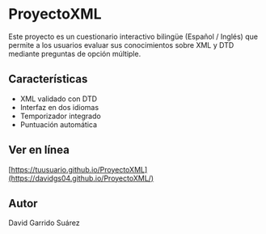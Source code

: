 # ProyectoXML

Este proyecto es un cuestionario interactivo bilingüe (Español / Inglés) que permite a los usuarios evaluar sus conocimientos sobre XML y DTD mediante preguntas de opción múltiple.

## Características

- XML validado con DTD
- Interfaz en dos idiomas
- Temporizador integrado
- Puntuación automática

## Ver en línea

[https://tuusuario.github.io/ProyectoXML](https://davidgs04.github.io/ProyectoXML/)

## Autor

David Garrido Suárez
